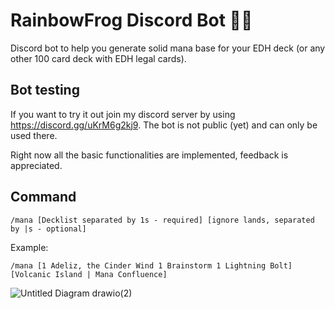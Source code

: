 # RainbowFrog Discord Bot 🌈🐸

Discord bot to help you generate solid mana base for your EDH deck (or any other 100 card deck with EDH legal cards).

## Bot testing

If you want to try it out join my discord server by using https://discord.gg/uKrM6g2kj9. 
The bot is not public (yet) and can only be used there. 

Right now all the basic functionalities are implemented, feedback is appreciated.

## Command

`/mana [Decklist separated by 1s - required] [ignore lands, separated by |s - optional]` 

Example:

`/mana [1 Adeliz, the Cinder Wind 1 Brainstorm 1 Lightning Bolt] [Volcanic Island | Mana Confluence]`


![Untitled Diagram drawio(2)](https://user-images.githubusercontent.com/5879928/185720951-d76c3490-7405-4358-b9ee-20694a09960c.png)
